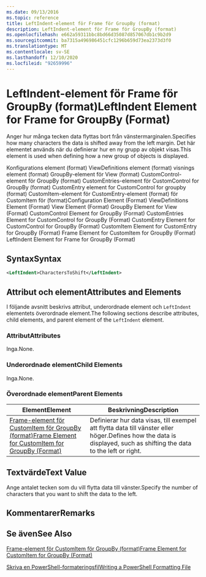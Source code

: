 ```yaml
---
ms.date: 09/13/2016
ms.topic: reference
title: LeftIndent-element för Frame för GroupBy (format)
description: LeftIndent-element för Frame för GroupBy (format)
ms.openlocfilehash: e662a59311bbc8bd66d35087d857067db1c9b2d9
ms.sourcegitcommit: ba7315a496986451cfc1296b659d73ea2373d3f0
ms.translationtype: MT
ms.contentlocale: sv-SE
ms.lasthandoff: 12/10/2020
ms.locfileid: "92659996"
---
```

# <a name="leftindent-element-for-frame-for-groupby-format"></a><span data-ttu-id="20649-103">LeftIndent-element för Frame för GroupBy (format)</span><span class="sxs-lookup"><span data-stu-id="20649-103">LeftIndent Element for Frame for GroupBy (Format)</span></span>

<span data-ttu-id="20649-104">Anger hur många tecken data flyttas bort från vänstermarginalen.</span><span class="sxs-lookup"><span data-stu-id="20649-104">Specifies how many characters the data is shifted away from the left margin.</span></span> <span data-ttu-id="20649-105">Det här elementet används när du definierar hur en ny grupp av objekt visas.</span><span class="sxs-lookup"><span data-stu-id="20649-105">This element is used when defining how a new group of objects is displayed.</span></span>

<span data-ttu-id="20649-106">Konfigurations element (format) ViewDefinitions element (format) visnings element (format) GroupBy-element för View (format) CustomControl-element för GroupBy (format) CustomEntries-element för CustomControl for GroupBy (format) CustomEntry element for CustomControl for groupby (format) CustomItem-element för CustomEntry-element (format) för CustomItem för (format)</span><span class="sxs-lookup"><span data-stu-id="20649-106">Configuration Element (Format) ViewDefinitions Element (Format) View Element (Format) GroupBy Element for View (Format) CustomControl Element for GroupBy (Format) CustomEntries Element for CustomControl for GroupBy (Format) CustomEntry Element for CustomControl for GroupBy (Format) CustomItem Element for CustomEntry for GroupBy (Format) Frame Element for CustomItem for GroupBy (Format) LeftIndent Element for Frame for GroupBy (Format)</span></span>

## <a name="syntax"></a><span data-ttu-id="20649-107">Syntax</span><span class="sxs-lookup"><span data-stu-id="20649-107">Syntax</span></span>

```xml
<LeftIndent>CharactersToShift</LeftIndent>
```

## <a name="attributes-and-elements"></a><span data-ttu-id="20649-108">Attribut och element</span><span class="sxs-lookup"><span data-stu-id="20649-108">Attributes and Elements</span></span>

<span data-ttu-id="20649-109">I följande avsnitt beskrivs attribut, underordnade element och `LeftIndent` elementets överordnade element.</span><span class="sxs-lookup"><span data-stu-id="20649-109">The following sections describe attributes, child elements, and parent element of the `LeftIndent` element.</span></span>

### <a name="attributes"></a><span data-ttu-id="20649-110">Attribut</span><span class="sxs-lookup"><span data-stu-id="20649-110">Attributes</span></span>

<span data-ttu-id="20649-111">Inga.</span><span class="sxs-lookup"><span data-stu-id="20649-111">None.</span></span>

### <a name="child-elements"></a><span data-ttu-id="20649-112">Underordnade element</span><span class="sxs-lookup"><span data-stu-id="20649-112">Child Elements</span></span>

<span data-ttu-id="20649-113">Inga.</span><span class="sxs-lookup"><span data-stu-id="20649-113">None.</span></span>

### <a name="parent-elements"></a><span data-ttu-id="20649-114">Överordnade element</span><span class="sxs-lookup"><span data-stu-id="20649-114">Parent Elements</span></span>

|<span data-ttu-id="20649-115">Element</span><span class="sxs-lookup"><span data-stu-id="20649-115">Element</span></span>|<span data-ttu-id="20649-116">Beskrivning</span><span class="sxs-lookup"><span data-stu-id="20649-116">Description</span></span>|
|-------------|-----------------|
|[<span data-ttu-id="20649-117">Frame-element för CustomItem för GroupBy (format)</span><span class="sxs-lookup"><span data-stu-id="20649-117">Frame Element for CustomItem for GroupBy (Format)</span></span>](./frame-element-for-customitem-for-groupby-format.md)|<span data-ttu-id="20649-118">Definierar hur data visas, till exempel att flytta data till vänster eller höger.</span><span class="sxs-lookup"><span data-stu-id="20649-118">Defines how the data is displayed, such as shifting the data to the left or right.</span></span>|

## <a name="text-value"></a><span data-ttu-id="20649-119">Textvärde</span><span class="sxs-lookup"><span data-stu-id="20649-119">Text Value</span></span>

<span data-ttu-id="20649-120">Ange antalet tecken som du vill flytta data till vänster.</span><span class="sxs-lookup"><span data-stu-id="20649-120">Specify the number of characters that you want to shift the data to the left.</span></span>

## <a name="remarks"></a><span data-ttu-id="20649-121">Kommentarer</span><span class="sxs-lookup"><span data-stu-id="20649-121">Remarks</span></span>

## <a name="see-also"></a><span data-ttu-id="20649-122">Se även</span><span class="sxs-lookup"><span data-stu-id="20649-122">See Also</span></span>

[<span data-ttu-id="20649-123">Frame-element för CustomItem för GroupBy (format)</span><span class="sxs-lookup"><span data-stu-id="20649-123">Frame Element for CustomItem for GroupBy (Format)</span></span>](./frame-element-for-customitem-for-groupby-format.md)

[<span data-ttu-id="20649-124">Skriva en PowerShell-formateringsfil</span><span class="sxs-lookup"><span data-stu-id="20649-124">Writing a PowerShell Formatting File</span></span>](./writing-a-powershell-formatting-file.md)
